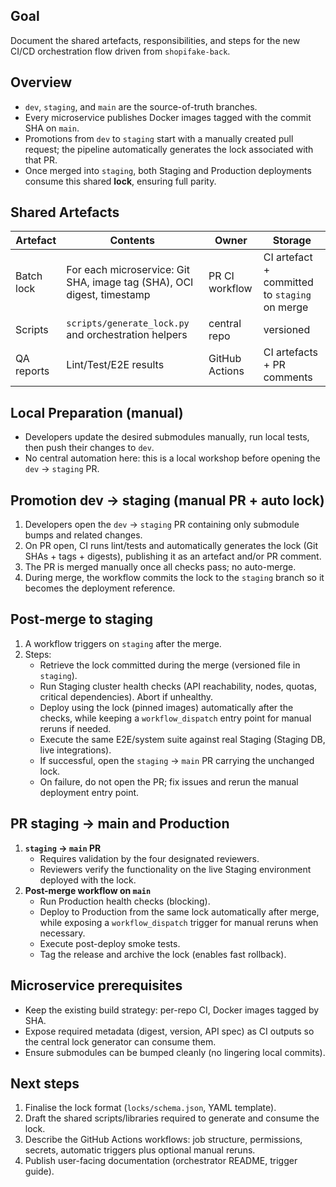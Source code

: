 ## Goal

Document the shared artefacts, responsibilities, and steps for the new CI/CD orchestration flow driven from `shopifake-back`.

## Overview

- `dev`, `staging`, and `main` are the source-of-truth branches.
- Every microservice publishes Docker images tagged with the commit SHA on `main`.
- Promotions from `dev` to `staging` start with a manually created pull request; the pipeline automatically generates the lock associated with that PR.
- Once merged into `staging`, both Staging and Production deployments consume this shared **lock**, ensuring full parity.

## Shared Artefacts

| Artefact | Contents | Owner | Storage |
| --- | --- | --- | --- |
| Batch lock | For each microservice: Git SHA, image tag (SHA), OCI digest, timestamp | PR CI workflow | CI artefact + committed to `staging` on merge |
| Scripts | `scripts/generate_lock.py` and orchestration helpers | central repo | versioned |
| QA reports | Lint/Test/E2E results | GitHub Actions | CI artefacts + PR comments |

## Local Preparation (manual)

- Developers update the desired submodules manually, run local tests, then push their changes to `dev`.
- No central automation here: this is a local workshop before opening the `dev` → `staging` PR.

## Promotion dev → staging (manual PR + auto lock)

1. Developers open the `dev` → `staging` PR containing only submodule bumps and related changes.
2. On PR open, CI runs lint/tests and automatically generates the lock (Git SHAs + tags + digests), publishing it as an artefact and/or PR comment.
3. The PR is merged manually once all checks pass; no auto-merge.
4. During merge, the workflow commits the lock to the `staging` branch so it becomes the deployment reference.

## Post-merge to staging

1. A workflow triggers on `staging` after the merge.
2. Steps:
   - Retrieve the lock committed during the merge (versioned file in `staging`).
   - Run Staging cluster health checks (API reachability, nodes, quotas, critical dependencies). Abort if unhealthy.
   - Deploy using the lock (pinned images) automatically after the checks, while keeping a `workflow_dispatch` entry point for manual reruns if needed.
   - Execute the same E2E/system suite against real Staging (Staging DB, live integrations).
   - If successful, open the `staging` → `main` PR carrying the unchanged lock.
   - On failure, do not open the PR; fix issues and rerun the manual deployment entry point.

## PR staging → main and Production

1. **`staging` → `main` PR**
   - Requires validation by the four designated reviewers.
   - Reviewers verify the functionality on the live Staging environment deployed with the lock.
2. **Post-merge workflow on `main`**
   - Run Production health checks (blocking).
   - Deploy to Production from the same lock automatically after merge, while exposing a `workflow_dispatch` trigger for manual reruns when necessary.
   - Execute post-deploy smoke tests.
   - Tag the release and archive the lock (enables fast rollback).

## Microservice prerequisites

- Keep the existing build strategy: per-repo CI, Docker images tagged by SHA.
- Expose required metadata (digest, version, API spec) as CI outputs so the central lock generator can consume them.
- Ensure submodules can be bumped cleanly (no lingering local commits).

## Next steps

1. Finalise the lock format (`locks/schema.json`, YAML template).
2. Draft the shared scripts/libraries required to generate and consume the lock.
3. Describe the GitHub Actions workflows: job structure, permissions, secrets, automatic triggers plus optional manual reruns.
4. Publish user-facing documentation (orchestrator README, trigger guide).

